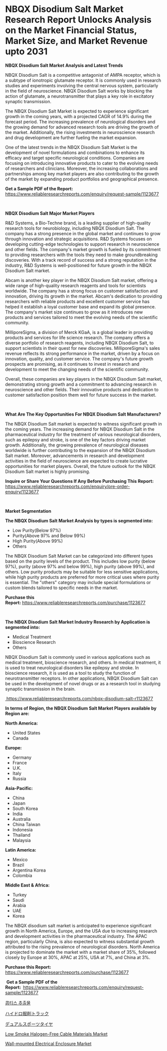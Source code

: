 <p><h1>NBQX Disodium Salt Market Research Report Unlocks Analysis on the Market Financial Status, Market Size, and Market Revenue upto 2031</h1></p><p><strong>NBQX Disodium Salt Market Analysis and Latest Trends</strong></p>
<p><p>NBQX Disodium Salt is a competitive antagonist of AMPA receptor, which is a subtype of ionotropic glutamate receptor. It is commonly used in research studies and experiments involving the central nervous system, particularly in the field of neuroscience. NBQX Disodium Salt works by blocking the action of glutamate, a neurotransmitter that plays a key role in excitatory synaptic transmission.</p><p>The NBQX Disodium Salt Market is expected to experience significant growth in the coming years, with a projected CAGR of 14.9% during the forecast period. The increasing prevalence of neurological disorders and the growing demand for advanced research tools are driving the growth of the market. Additionally, the rising investments in neuroscience research and drug development are further fueling the market expansion.</p><p>One of the latest trends in the NBQX Disodium Salt Market is the development of novel formulations and combinations to enhance its efficacy and target specific neurological conditions. Companies are focusing on introducing innovative products to cater to the evolving needs of researchers and clinicians. Moreover, the increasing collaborations and partnerships among key market players are also contributing to the growth of the market by expanding product portfolios and geographical presence.</p></p>
<p><strong>Get a Sample PDF of the Report:&nbsp;</strong> <a href="https://www.reliableresearchreports.com/enquiry/request-sample/1123677">https://www.reliableresearchreports.com/enquiry/request-sample/1123677</a></p>
<p>&nbsp;</p>
<p><strong>NBQX Disodium Salt Major Market Players</strong></p>
<p><p>R&D Systems, a Bio-Techne brand, is a leading supplier of high-quality research tools for neurobiology, including NBQX Disodium Salt. The company has a strong presence in the global market and continues to grow through innovation and strategic acquisitions. R&D Systems focuses on developing cutting-edge technologies to support research in neuroscience and other fields. The company's market growth is fueled by its commitment to providing researchers with the tools they need to make groundbreaking discoveries. With a track record of success and a strong reputation in the industry, R&D Systems is well-positioned for future growth in the NBQX Disodium Salt market.</p><p>Abcam is another key player in the NBQX Disodium Salt market, offering a wide range of high-quality research reagents and tools for scientists worldwide. The company has a strong focus on customer satisfaction and innovation, driving its growth in the market. Abcam's dedication to providing researchers with reliable products and excellent customer service has helped it establish a loyal customer base and expand its global presence. The company's market size continues to grow as it introduces new products and services tailored to meet the evolving needs of the scientific community.</p><p>MilliporeSigma, a division of Merck KGaA, is a global leader in providing products and services for life science research. The company offers a diverse portfolio of research reagents, including NBQX Disodium Salt, to support scientists in their quest for new discoveries. MilliporeSigma's sales revenue reflects its strong performance in the market, driven by a focus on innovation, quality, and customer service. The company's future growth prospects are promising, as it continues to invest in research and development to meet the changing needs of the scientific community.</p><p>Overall, these companies are key players in the NBQX Disodium Salt market, demonstrating strong growth and a commitment to advancing research in neuroscience and other fields. Their innovative products and dedication to customer satisfaction position them well for future success in the market.</p></p>
<p>&nbsp;</p>
<p><strong>What Are The Key Opportunities For NBQX Disodium Salt Manufacturers?</strong></p>
<p><p>The NBQX Disodium Salt market is expected to witness significant growth in the coming years. The increasing demand for NBQX Disodium Salt in the pharmaceutical industry for the treatment of various neurological disorders, such as epilepsy and stroke, is one of the key factors driving market growth. Additionally, the growing prevalence of neurological diseases worldwide is further contributing to the expansion of the NBQX Disodium Salt market. Moreover, advancements in research and development activities in the field of neuroscience are expected to create lucrative opportunities for market players. Overall, the future outlook for the NBQX Disodium Salt market is highly promising.</p></p>
<p><strong>Inquire or Share Your Questions If Any Before Purchasing This Report:</strong> <a href="https://www.reliableresearchreports.com/enquiry/pre-order-enquiry/1123677">https://www.reliableresearchreports.com/enquiry/pre-order-enquiry/1123677</a></p>
<p>&nbsp;</p>
<p><strong>Market Segmentation</strong></p>
<p><strong>The NBQX Disodium Salt Market Analysis by types is segmented into:</strong></p>
<p><ul><li>Low Purity(Below 97%)</li><li>Purity(Above 97% and Below 99%)</li><li>High Purity(Above 99%)</li><li>Others</li></ul></p>
<p><p>The NBQX Disodium Salt Market can be categorized into different types based on the purity levels of the product. This includes low purity (below 97%), purity (above 97% and below 99%), high purity (above 99%), and others. Low purity products may be suitable for less sensitive applications, while high purity products are preferred for more critical uses where purity is essential. The "others" category may include special formulations or custom blends tailored to specific needs in the market.</p></p>
<p><strong>Purchase this Report:&nbsp;</strong><a href="https://www.reliableresearchreports.com/purchase/1123677">https://www.reliableresearchreports.com/purchase/1123677</a></p>
<p>&nbsp;</p>
<p><strong>The NBQX Disodium Salt Market Industry Research by Application is segmented into:</strong></p>
<p><ul><li>Medical Treatment</li><li>Bioscience Research</li><li>Others</li></ul></p>
<p><p>NBQX Disodium Salt is commonly used in various applications such as medical treatment, bioscience research, and others. In medical treatment, it is used to treat neurological disorders like epilepsy and stroke. In bioscience research, it is used as a tool to study the function of neurotransmitter receptors. In other applications, NBQX Disodium Salt can be used in the development of novel drugs or as a research tool in studying synaptic transmission in the brain.</p></p>
<p><a href="https://www.reliableresearchreports.com/nbqx-disodium-salt-r1123677">&nbsp;https://www.reliableresearchreports.com/nbqx-disodium-salt-r1123677</a></p>
<p><strong>In terms of Region, the NBQX Disodium Salt Market Players available by Region are:</strong></p>
<p>
    <p> <strong> North America: </strong>
        <ul>
            <li>United States</li>
            <li>Canada</li>
        </ul>
        </p> 
    <p> <strong> Europe: </strong>
        <ul>
            <li>Germany</li>
            <li>France</li>
            <li>U.K.</li>
            <li>Italy</li>
            <li>Russia</li>
        </ul>
        </p> 
    <p> <strong> Asia-Pacific: </strong>
        <ul>
            <li>China</li>
            <li>Japan</li>
            <li>South Korea</li>
            <li>India</li>
            <li>Australia</li>
            <li>China Taiwan</li>
            <li>Indonesia</li>
            <li>Thailand</li>
            <li>Malaysia</li>
        </ul>
        </p> 
    <p> <strong> Latin America: </strong>
        <ul>
            <li>Mexico</li>
            <li>Brazil</li>
            <li>Argentina Korea</li>
            <li>Colombia</li>
        </ul>
        </p> 
    <p> <strong> Middle East & Africa: </strong>
        <ul>
            <li>Turkey</li>
            <li>Saudi</li>
            <li>Arabia</li>
            <li>UAE</li>
            <li>Korea</li>
        </ul>
    </p>
    </p>
<p><p>The NBQX disodium salt market is anticipated to experience significant growth in North America, Europe, and the USA due to increasing research and development activities in the pharmaceutical industry. The APAC region, particularly China, is also expected to witness substantial growth attributed to the rising prevalence of neurological disorders. North America is projected to dominate the market with a market share of 35%, followed closely by Europe at 30%, APAC at 25%, USA at 7%, and China at 3%.</p></p>
<p><strong>Purchase this Report: </strong><a href="https://www.reliableresearchreports.com/purchase/1123677">https://www.reliableresearchreports.com/purchase/1123677</a></p>
<p>&nbsp;<strong>Get a Sample PDF of the Report:&nbsp;&nbsp;</strong><a href="https://www.reliableresearchreports.com/enquiry/request-sample/1123677">https://www.reliableresearchreports.com/enquiry/request-sample/1123677</a></p>
<p><strong></strong></p>
<p><p><a href="https://github.com/fredrickeglers/Market-Research-Report-List-2/blob/main/942358442955.md">콥티스 추출물</a></p><p><a href="https://github.com/JacksonWiza1924/Market-Research-Report-List-1/blob/main/599809247121.md">ハイドロ掘削トラック</a></p><p><a href="https://github.com/hwbcz413288296/Market-Research-Report-List-2/blob/main/306103947120.md">デュアルスポーツタイヤ</a></p><p><a href="https://issuu.com/reportprime-2/docs/low-smoke-halogen-free-cable-materials-market-size">Low Smoke Halogen-Free Cable Materials Market</a></p><p><a href="https://issuu.com/reportprime-2/docs/wall-mounted-electrical-enclosure-market-size-2030">Wall-mounted Electrical Enclosure Market</a></p></p>